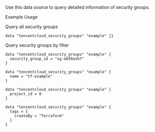 Use this data source to query detailed information of security groups.

Example Usage

Query all security groups

```hcl
data "tencentcloud_security_groups" "example" {}
```

Query security groups by filter

```hcl
data "tencentcloud_security_groups" "example" {
  security_group_id = "sg-e699atb7"
}

data "tencentcloud_security_groups" "example" {
  name = "tf-example"
}

data "tencentcloud_security_groups" "example" {
  project_id = 0
}

data "tencentcloud_security_groups" "example" {
  tags = {
    createBy = "Terraform"
  }
}
```